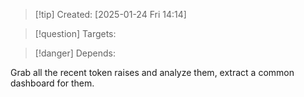 
>[!tip] Created: [2025-01-24 Fri 14:14]

>[!question] Targets: 

>[!danger] Depends: 

Grab all the recent token raises and analyze them, extract a common dashboard for them.

